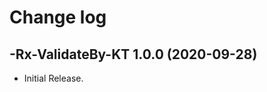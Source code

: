 # Change log

-Rx-ValidateBy-KT 1.0.0 (2020-09-28)
--------------------------------

- Initial Release.